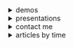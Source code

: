 <details>
    <summary>demos</summary>
    <p>
    <ul>
        <li>
            golang api组织框架，<a target="_blank" href="https://github.com/shaomingquan/catalyst-documentary">catalyst</a>。
        </li>
        <li>
            帮助你快速生成<code>@keyframe</code>多帧动画代码，firecracker。
            <span class="demo"><a target="_blank" href="http://shaomingquan.github.io/firecracker/">DEMO</a></span>
        </li>
        <li>
            粗暴的射击小游戏
            <span class="demo"><a target="_blank" href="http://shaomingquan.github.io/shotshot/">DEMO</a></span>
        </li>
        <li>
            翻牌记忆游戏。
            <span class="demo"><a target="_blank" href="http://shaomingquan.github.io/memgame/">DEMO</a></span>
        </li>
        <li>
            基于canvas的颜色选择器，所见即所得。
            <span class="demo"><a target="_blank" href="http://shaomingquan.github.io/canvascolorpicker/">DEMO</a></span>
        </li>
        <li>我的毕业设计<a target="_blank" href="http://v.youku.com/v_show/id_XMTYyMjk1OTUyOA==.html">展示视频</a>，基于插件+用户协同推荐的笔记应用。</li>
        <li>毕业季另一个作品<a target="_blank" href="http://v.youku.com/v_show/id_XMTYyMjk2NDY1Mg==.html">展示视频</a>，监督学习的一款RN应用。</li>
    </ul>
    </p>
</details>

<details>
    <summary>presentations</summary>
    <p>
        <ul>
            <li>
                2020@taou: <a target="_blank" href="https://slides.com/shaomingquan/deck-0cc907">更好的接口</a>。
            </li>
            <li>
                2019@taou: <a target="_blank" href="https://slides.com/shaomingquan/nodejs">Node.js: 一种事件循环架构的原理，实现，与应用</a>
            </li>
            <li>
                2019@bytedance: <a target="_blank" href="https://slides.com/shaomingquan/graphql">Graphql简介</a>
            </li>
            <li>
                2018@bytedance: <a target="_blank" href="https://slides.com/shaomingquan/go-for-jsers-4">Golang并发</a>
            </li>
            <li>
                2016@bytedance: <a target="_blank" href="https://slides.com/shaomingquan/echo">活动运营平台数据报表系统</a>
            </li>
        </ul>
    </p>
</details>

<details>
    <summary>contact me</summary>
    <p>
        <ul>
            <li>微信: 1218525419</li>
            <li><a href="https://github.com/shaomingquan/articles/issues">在线留言</a></li>
        </ul>
    </p>
</details>

<details >
    <summary>articles by time</summary>
    <ul>
        <details open>
    <summary>2020年</summary>
    <ul>
        <details open>
    <summary>4月</summary>
    <ul>
        <ul><li href="https://github.com/shaomingquan/articles/blob/master/src/%E8%BE%B9%E9%99%85%E6%95%88%E5%BA%94.md">边际效应</li></ul>
    </ul>
</details>
    </ul>
</details><details >
    <summary>2019年</summary>
    <ul>
        <details open>
    <summary>7月</summary>
    <ul>
        <ul><li href="https://github.com/shaomingquan/articles/blob/master/src/%E5%8D%9A%E5%AE%A2%E7%BF%BB%E8%AF%91%EF%BC%9A%E5%85%B3%E4%BA%8Enpm%E5%AE%89%E5%85%A8%E6%80%A7%E7%9A%84%E5%8D%81%E4%B8%AA%E6%9C%80%E4%BD%B3%E5%AE%9E%E8%B7%B5.md">博客翻译：关于npm安全性的十个最佳实践</li></ul>
    </ul>
</details><details >
    <summary>6月</summary>
    <ul>
        <ul><li href="https://github.com/shaomingquan/articles/blob/master/src/%E5%8D%9A%E5%AE%A2%E7%BF%BB%E8%AF%91%EF%BC%9Amobx%2Breact%E7%9A%84%E6%9C%80%E4%BD%B3%E5%AE%9E%E8%B7%B5.md">博客翻译：mobx+react的最佳实践</li></ul>
    </ul>
</details><details >
    <summary>4月</summary>
    <ul>
        <ul><li href="https://github.com/shaomingquan/articles/blob/master/src/9102%E4%BA%86%EF%BC%8C%E6%88%91%E6%8A%8A%E8%BF%99%E4%B8%AA%E5%89%8D%E7%AB%AF%E9%A1%B9%E7%9B%AE%E5%A4%8D%E4%B8%AA%E7%9B%98.md">9102了，我把这个前端项目复个盘</li></ul>
    </ul>
</details>
    </ul>
</details><details >
    <summary>2018年</summary>
    <ul>
        <details >
    <summary>12月</summary>
    <ul>
        <ul><li href="https://github.com/shaomingquan/articles/blob/master/src/%E5%8D%9A%E5%AE%A2%E7%BF%BB%E8%AF%91%EF%BC%9A%E4%BD%8D%E6%93%8D%E4%BD%9C%E7%AE%97%E6%B3%95.md">博客翻译：位操作算法</li></ul>
    </ul>
</details>
    </ul>
</details><details >
    <summary>2017年</summary>
    <ul>
        <details >
    <summary>12月</summary>
    <ul>
        <ul><li href="https://github.com/shaomingquan/articles/blob/master/src/2017-11-24%20%E9%9D%92%E5%B2%9B%E4%B8%89%E6%97%A5%E8%A1%8C.md">2017-11-24 青岛三日行</li></ul>
    </ul>
</details>
    </ul>
</details><details >
    <summary>2016年</summary>
    <ul>
        <details >
    <summary>8月</summary>
    <ul>
        <ul><li href="https://github.com/shaomingquan/articles/blob/master/src/30%E8%A1%8C%E5%AE%9E%E7%8E%B0ejs%E5%BC%8F%E6%A8%A1%E6%9D%BF%E5%BC%95%E6%93%8E.md">30行实现ejs式模板引擎</li></ul>
    </ul>
</details>
    </ul>
</details>
    </ul>
</details>
